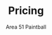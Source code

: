 ---
title: Pricing
description: "Area 51 Paintball has a variety of pricing packages for all groups, parties, and individuals."
images:
    - /images/area-51-logo.webp
author: Area 51 Paintball
publishDate: 2022-04-16 00:00:00 
layout: pricing
pricing:
    - name: "Ultimate Party Package"
      price: 400
      includes: 
          - Ten all day passes
          - Ten sets of rental equipment
          - Ten sets of safety equipment
          - All the air you can use
          - 500 paintballs per player
      extras: $40 per each additional person
      description: "Ultimate Party Package! This pays for the first 10 players, add $40 for each additional player. Recommended for Birthday parties and large groups. Schedule your event on one of our many \"WALK ON\" days. (Check events page for dates)"
      animate: false
    - name: "Regular Party Package"
      price: 270
      includes: 
          - Six all day passes
          - Six sets of rental equipment
          - Six sets of safety equipment
          - All the air you can use
          - 500 rounds of paintballs
      extras: $45 per each additional person
      description: "Add on Player is $45 each. This gives you the full rental package of A Paintball Mask, A Paintball Marker, A Pod Pack with 2 Pods, 500 rounds of Paintballs, Field Pass and All Day Air. Please list the group name when you book your event"
      animate: true
    - name: "Area 51 Full Rental"
      price: 50
      includes: 
          - Paintball marker
          - Paintball mask
          - A pod pack with 2 pods
          - 500 rounds of paintballs
          - Field pass and all day air
      extras: $10 to upgrade paintball marker
      description: "Full Rental Registration includes: A Paintball Marker, Paintball Mask, A Pod Pack with 2 Pods, 500 rounds of Paintballs, Field Pass"
      animate: true
    - name: "HK"
      price: 60
      includes: 
          - 2000 Rounds
          - Rounded for accurate shooting
          - Good all around quality
          - 68 caliber eco friendly
          - Tournament or weekender
          - Easy to clean up
      extras: 
      description: "2000 Rounds. Robust, Recycled Shell Peg Fill Camo Box."
      animate: true
    - name: "Field Fee Only"
      price: 30
      includes: 
          - Field Fee
          - We no longer offer CO2
      extras: HPA Tank Rental $5.00 with $25.00 deposit
      description: "Save money by bringing your own equipment"
      animate: true
    - name: "HPA Tank Rental"
      price: 5
      includes:
          - 5.00 with $25.00 deposit
          - High Pressure Air Tank Rental Available
      extras: false
      description: false
      animate: true

---